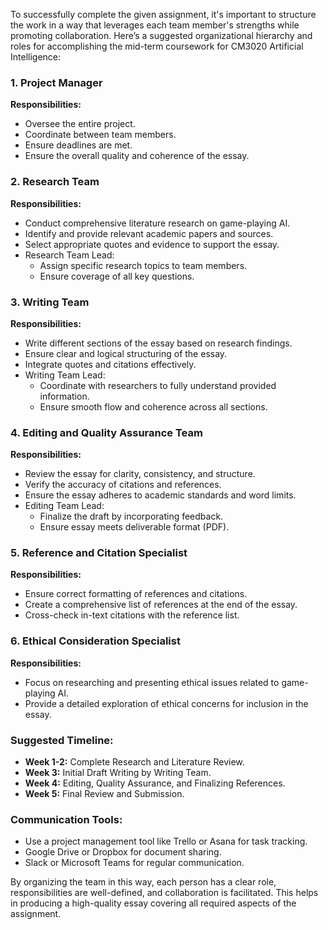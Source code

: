 To successfully complete the given assignment, it's important to structure the work in a way that leverages each team member's strengths while promoting collaboration. Here’s a suggested organizational hierarchy and roles for accomplishing the mid-term coursework for CM3020 Artificial Intelligence:

### 1. Project Manager
**Responsibilities:**
- Oversee the entire project.
- Coordinate between team members.
- Ensure deadlines are met.
- Ensure the overall quality and coherence of the essay.

### 2. Research Team
**Responsibilities:**
- Conduct comprehensive literature research on game-playing AI.
- Identify and provide relevant academic papers and sources.
- Select appropriate quotes and evidence to support the essay.
- Research Team Lead: 
  - Assign specific research topics to team members.
  - Ensure coverage of all key questions.

### 3. Writing Team
**Responsibilities:**
- Write different sections of the essay based on research findings.
- Ensure clear and logical structuring of the essay.
- Integrate quotes and citations effectively.
- Writing Team Lead:
  - Coordinate with researchers to fully understand provided information.
  - Ensure smooth flow and coherence across all sections.

### 4. Editing and Quality Assurance Team
**Responsibilities:**
- Review the essay for clarity, consistency, and structure.
- Verify the accuracy of citations and references.
- Ensure the essay adheres to academic standards and word limits.
- Editing Team Lead:
  - Finalize the draft by incorporating feedback.
  - Ensure essay meets deliverable format (PDF).

### 5. Reference and Citation Specialist
**Responsibilities:**
- Ensure correct formatting of references and citations.
- Create a comprehensive list of references at the end of the essay.
- Cross-check in-text citations with the reference list.

### 6. Ethical Consideration Specialist
**Responsibilities:**
- Focus on researching and presenting ethical issues related to game-playing AI.
- Provide a detailed exploration of ethical concerns for inclusion in the essay.

### Suggested Timeline:
- **Week 1-2:** Complete Research and Literature Review.
- **Week 3:** Initial Draft Writing by Writing Team.
- **Week 4:** Editing, Quality Assurance, and Finalizing References.
- **Week 5:** Final Review and Submission.

### Communication Tools:
- Use a project management tool like Trello or Asana for task tracking.
- Google Drive or Dropbox for document sharing.
- Slack or Microsoft Teams for regular communication.

By organizing the team in this way, each person has a clear role, responsibilities are well-defined, and collaboration is facilitated. This helps in producing a high-quality essay covering all required aspects of the assignment.
